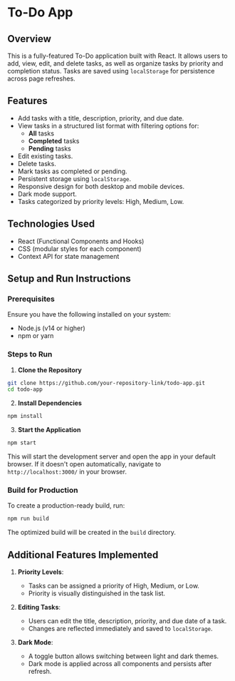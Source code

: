 # To-Do App

## Overview
This is a fully-featured To-Do application built with React. It allows users to add, view, edit, and delete tasks, as well as organize tasks by priority and completion status. Tasks are saved using `localStorage` for persistence across page refreshes.

## Features
- Add tasks with a title, description, priority, and due date.
- View tasks in a structured list format with filtering options for:
  - **All** tasks
  - **Completed** tasks
  - **Pending** tasks
- Edit existing tasks.
- Delete tasks.
- Mark tasks as completed or pending.
- Persistent storage using `localStorage`.
- Responsive design for both desktop and mobile devices.
- Dark mode support.
- Tasks categorized by priority levels: High, Medium, Low.

## Technologies Used
- React (Functional Components and Hooks)
- CSS (modular styles for each component)
- Context API for state management

## Setup and Run Instructions

### Prerequisites
Ensure you have the following installed on your system:
- Node.js (v14 or higher)
- npm or yarn

### Steps to Run

1. **Clone the Repository**
```bash
git clone https://github.com/your-repository-link/todo-app.git
cd todo-app
```

2. **Install Dependencies**
```bash
npm install
```

3. **Start the Application**
```bash
npm start
```
This will start the development server and open the app in your default browser. If it doesn't open automatically, navigate to `http://localhost:3000/` in your browser.

### Build for Production
To create a production-ready build, run:
```bash
npm run build
```
The optimized build will be created in the `build` directory.

## Additional Features Implemented

1. **Priority Levels**:
   - Tasks can be assigned a priority of High, Medium, or Low.
   - Priority is visually distinguished in the task list.

2. **Editing Tasks**:
   - Users can edit the title, description, priority, and due date of a task.
   - Changes are reflected immediately and saved to `localStorage`.

3. **Dark Mode**:
   - A toggle button allows switching between light and dark themes.
   - Dark mode is applied across all components and persists after refresh.


